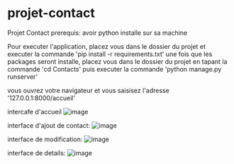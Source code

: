 # projet-contact
Projet Contact
prerequis: avoir python installe sur sa machine

Pour executer l'application, placez vous dans le dossier du projet et executer la commande 'pip install -r requirements.txt'
une fois que les packages seront installe, placez vous dans le dossier du projet en tapant la commande 'cd Contacts'
puis executer la commande 'python manage.py runserver'

vous ouvrez votre navigateur et vous saisisez l'adresse '127.0.0.1:8000/accueil'

intercafe d'accueil
![image](https://user-images.githubusercontent.com/78941022/175781369-d5fd506f-71cf-42ee-ac4b-f8f35f8092f1.png)


interface d'ajout de contact:
![image](https://user-images.githubusercontent.com/78941022/175781395-ff372b82-b3b4-4559-a6d7-f524ed988cd3.png)


interface de modification:
![image](https://user-images.githubusercontent.com/78941022/175781403-164dd192-670a-4e46-b7fb-00cc775640a9.png)


interface de details:
![image](https://user-images.githubusercontent.com/78941022/175781413-01e9f4b4-319f-49fc-8abf-8c0fe7bf7602.png)

